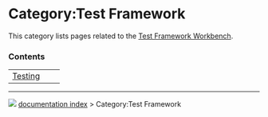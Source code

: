 # Category:Test Framework
This category lists pages related to the [Test Framework Workbench](Testing.md).

### Contents

|     |     |     |
| --- | --- | --- |
| [Testing](Testing.md) |



---
![](images/Right_arrow.png) [documentation index](../README.md) > Category:Test Framework
